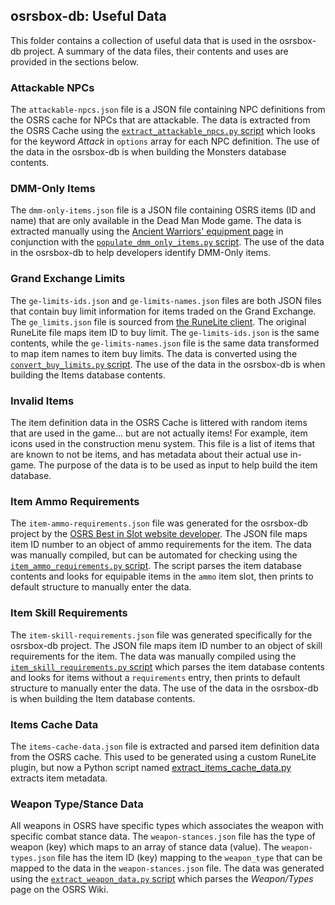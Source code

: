 ## osrsbox-db: Useful Data

This folder contains a collection of useful data that is used in the osrsbox-db project. A summary of the data files, their contents and uses are provided in the sections below.

### Attackable NPCs

The `attackable-npcs.json` file is a JSON file containing NPC definitions from the OSRS cache for NPCs that are attackable. The data is extracted from the OSRS Cache using the [`extract_attackable_npcs.py` script](../extraction_tools_cache/extract_attackable_npcs.py) which looks for the keyword _Attack_ in `options` array for each NPC definition. The use of the data in the osrsbox-db is when building the Monsters database contents.

### DMM-Only Items

The `dmm-only-items.json` file is a JSON file containing OSRS items (ID and name) that are only available in the Dead Man Mode game. The data is extracted manually using the [Ancient Warriors' equipment page](https://oldschoolrunescape.fandom.com/wiki/Ancient_Warriors%27_equipment) in conjunction with the [`populate_dmm_only_items.py` script](../scripts/helpers/populate_dmm_only_items.py). The use of the data in the osrsbox-db to help developers identify DMM-Only items.

### Grand Exchange Limits

The `ge-limits-ids.json` and `ge-limits-names.json` files are both JSON files that contain buy limit information for items traded on the Grand Exchange. The `ge_limits.json` file is sourced from [the RuneLite client](https://github.com/runelite/runelite/blob/master/runelite-client/src/main/resources/net/runelite/client/plugins/grandexchange/ge_limits.json). The original RuneLite file maps item ID to buy limit. The `ge-limits-ids.json` is the same contents, while the `ge-limits-names.json` file is the same data transformed to map item names to item buy limits. The data is converted using the [`convert_buy_limits.py` script](../scripts/helpers/convert_buy_limits.py). The use of the data in the osrsbox-db is when building the Items database contents.

### Invalid Items

The item definition data in the OSRS Cache is littered with random items that are used in the game... but are not actually items! For example, item icons used in the construction menu system. This file is a list of items that are known to not be items, and has metadata about their actual use in-game. The purpose of the data is to be used as input to help build the item database.

### Item Ammo Requirements  
 
The `item-ammo-requirements.json` file was generated for the osrsbox-db project by the [OSRS Best in Slot website developer](https://www.osrsbestinslot.com/). The JSON file maps item ID number to an object of ammo requirements for the item. The data was manually compiled, but can be automated for checking using the [`item_ammo_requirements.py` script](../scripts/helpers/item_ammo_requirements.py). The script parses the item database contents and looks for equipable items in the `ammo` item slot, then prints to default structure to manually enter the data. 

### Item Skill Requirements  
 
The `item-skill-requirements.json` file was generated specifically for the osrsbox-db project. The JSON file maps item ID number to an object of skill requirements for the item. The data was manually compiled using the [`item_skill_requirements.py` script](../scripts/helpers/item_skill_requirements.py) which parses the item database contents and looks for items without a `requirements` entry, then prints to default structure to manually enter the data. The use of the data in the osrsbox-db is when building the Item database contents.

### Items Cache Data

The `items-cache-data.json` file is extracted and parsed item definition data from the OSRS cache. This used to be generated using a custom RuneLite plugin, but now a Python script named [extract_items_cache_data.py](../extraction_tools_cache/extract_items_cache_data.py) extracts item metadata. 

### Weapon Type/Stance Data

All weapons in OSRS have specific types which associates the weapon with specific combat stance data. The `weapon-stances.json` file has the type of weapon (key) which maps to an array of stance data (value). The `weapon-types.json` file has the item ID (key) mapping to the `weapon_type` that can be mapped to the data in the `weapon-stances.json` file. The data was generated using the [`extract_weapon_data.py` script](../extraction_tools_wiki/extract_weapon_data.py) which parses the _Weapon/Types_ page on the OSRS Wiki.
